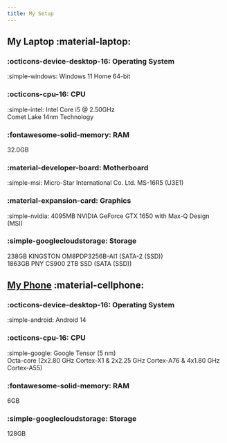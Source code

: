 ```yaml
---
title: My Setup
---
```

## My Laptop :material-laptop:

### :octicons-device-desktop-16: Operating System

:simple-windows: Windows 11 Home 64-bit

### :octicons-cpu-16: CPU

:simple-intel: Intel Core i5 @ 2.50GHz <br>
Comet Lake 14nm Technology

### :fontawesome-solid-memory: RAM

32.0GB

### :material-developer-board: Motherboard

:simple-msi: Micro-Star International Co. Ltd. MS-16R5 (U3E1)

### :material-expansion-card: Graphics

:simple-nvidia: 4095MB NVIDIA GeForce GTX 1650 with Max-Q Design (MSI)

### :simple-googlecloudstorage: Storage

238GB KINGSTON OM8PDP3256B-AI1 (SATA-2 (SSD)) <br>
1863GB PNY CS900 2TB SSD (SATA (SSD))

## [My Phone](https://www.gsmarena.com/google_pixel_6a-11229.php) :material-cellphone:

### :octicons-device-desktop-16: Operating System

:simple-android: Android 14

### :octicons-cpu-16: CPU

:simple-google: Google Tensor (5 nm) <br>
Octa-core (2x2.80 GHz Cortex-X1 & 2x2.25 GHz Cortex-A76 & 4x1.80 GHz Cortex-A55)

### :fontawesome-solid-memory: RAM

6GB

### :simple-googlecloudstorage: Storage

128GB

